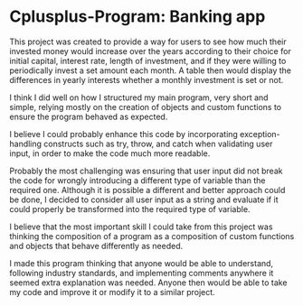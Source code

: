 # Cplusplus-Program: Banking app

  This project was created to provide a way for users to see how much their invested money would increase over the years according to their choice for initial
  capital, interest rate, length of investment, and if they were willing to periodically invest a set amount each month.
  A table then would display the differences in yearly interests whether a monthly investment is set or not.

  I think I did well on how I structured my main program, very short and simple, relying mostly on the creation of objects and custom functions to ensure the
  program behaved as expected.

  I believe I could probably enhance this code by incorporating exception-handling constructs such as try, throw, and catch when validating user input, in order
  to make the code much more readable.

  Probably the most challenging was ensuring that user input did not break the code for wrongly introducing a different type of variable than the required one.
  Although it is possible a different and better approach could be done, I decided to consider all user input as a string and evaluate if it could properly be
  transformed into the required type of variable.

  I believe that the most important skill I could take from this project was thinking the composition of a program as a composition of custom functions and objects 
  that behave differently as needed. 

  I made this program thinking that anyone would be able to understand, following industry standards, and implementing comments anywhere it seemed extra explanation
  was needed. Anyone then would be able to take my code and improve it or modify it to a similar project.
